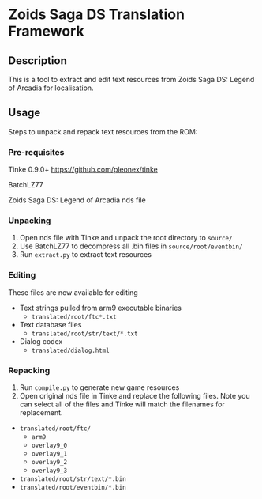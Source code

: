 # Zoids Saga DS Translation Framework

## Description
This is a tool to extract and edit text resources from Zoids Saga DS: Legend of Arcadia for localisation.

## Usage

Steps to unpack and repack text resources from the ROM:

### Pre-requisites

Tinke 0.9.0+
https://github.com/pleonex/tinke

BatchLZ77

Zoids Saga DS: Legend of Arcadia nds file

### Unpacking

1. Open nds file with Tinke and unpack the root directory to `source/`
2. Use BatchLZ77 to decompress all .bin files in `source/root/eventbin/`
3. Run `extract.py` to extract text resources

### Editing
These files are now available for editing
* Text strings pulled from arm9 executable binaries
  * `translated/root/ftc*.txt`
* Text database files
  * `translated/root/str/text/*.txt`
* Dialog codex
  * `translated/dialog.html`

### Repacking

1. Run `compile.py` to generate new game resources
2. Open original nds file in Tinke and replace the following files. Note you can select all of the files and Tinke will match the filenames for replacement.
  * `translated/root/ftc/`
    * `arm9`
    * `overlay9_0`
    * `overlay9_1`
    * `overlay9_2`
    * `overlay9_3`
  * `translated/root/str/text/*.bin`
  * `translated/root/eventbin/*.bin`
